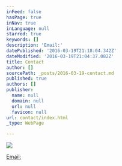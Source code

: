 ```yaml
---
inFeed: false
hasPage: true
inNav: true
inLanguage: null
starred: true
keywords: []
description: 'Email:'
datePublished: '2016-03-19T21:18:04.342Z'
dateModified: '2016-03-19T21:04:37.082Z'
title: Contact
author: []
sourcePath: _posts/2016-03-19-contact.md
published: true
authors: []
publisher:
  name: null
  domain: null
  url: null
  favicon: null
url: contact/index.html
_type: WebPage

---
```

![](https://the-grid-user-content.s3-us-west-2.amazonaws.com/23ad9d95-073e-4264-9189-0b6cdcaa7643.jpg)

[Email:][0]

[0]: mdsnowden@eircom.net